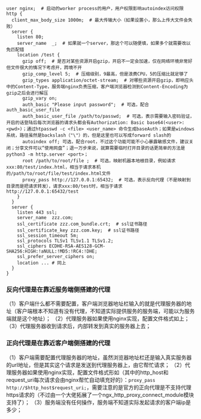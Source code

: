 ```
user nginx;  # 启动的worker process的用户，用户权限影响autoindex访问权限
http {
  client_max_body_size 1000m;  # 最大传输大小（如果设置小，那么上传大文件会失败）
  server {
    listen 80;
    server_name  _;  # 如果就一个server，那这个可以随便填，如果多个就需要改以免匹配错
    location /test {
      gzip off;  # 是否对某些资源开启gzip，开启不一定会加速，仅在网络环境非常好但文件很大的情况下考虑开，跨境不开
      gzip_comp_level 5;  # 压缩级别，9最高，但是浪费CPU，5的压缩比就足够了
      gzip_types application/octet-stream;  # 对哪些资源开启gzip，即响应头中的Content-Type，服务端nginx负责压缩，客户端浏览器检测到Content-Encoding为gzip之后会进行解压
      gzip_vary on;
      auth_basic "Please input password";  # 可选，配合auth_basic_user_file
      auth_basic_user_file /path/to/passwd;  # 可选，表示需要输入密码验证，开启的话登陆后每次浏览器的请求头都会有Authorization: Basic base64(<user>:<pwd>)；通过htpasswd -c <file> <user_name> 命令生成baseAuth；如果是windows系统，路径虽然是backslash（"\"）的，但是这里也可以写成forward slash的
      autoindex off; 可选，配合root，不过这个功能可能不小心暴露敏感文件，建议关闭；分享文件可以“使用网盘”；退一万步来说，就算需要临时打开目录的话更简单的方法是python3 -m http.server <port>；
      root /path/to/root/file ;  # 可选，映射机器本地根目录，例如请求xxx:80/test/index.html，相当于请求本机的/path/to/root/file/test/index.html文件
      proxy_pass http://127.0.0.1:65432;  # 可选，表示反向代理（不是映射到目录而是把请求转发），请求xxx:80/test时，相当于请求 http://127.0.0.1:65432/test
    }
  }
  server {
    listen 443 ssl;
    server_name  zzz.com;
    ssl_certificate zzz.com_bundle.crt;  # ssl证书路径
    ssl_certificate_key zzz.com.key;  # ssl证书路径
    ssl_session_timeout 5m; 
    ssl_protocols TLSv1 TLSv1.1 TLSv1.2; 
    ssl_ciphers ECDHE-RSA-AES128-GCM-SHA256:HIGH:!aNULL:!MD5:!RC4:!DHE; 
    ssl_prefer_server_ciphers on; 
    location ... # 同上
  }
}
```


### 反向代理是在靠近服务端侧搭建的代理
（1）客户端什么都不需要配置，客户端浏览器地址栏输入的就是代理服务器的地址（客户端根本不知道有没有代理，不知道实际提供服务的服务端，可能以为服务端就是这个地址）；
（2）代理服务器如果使用nginx实现，配置文件格式如上；
（3）代理服务器收到请求后，内部转发到真实的服务器上去；

### 正向代理是在靠近客户端侧搭建的代理
（1）客户端需要配置代理服务器的地址，虽然浏览器地址栏还是输入真实服务器的url地址，但是其实这个请求是发送到代理服务器上，由它帮忙请求；
（2）代理服务器如果使用nginx实现，配置文件格式形如（其中的http_host和request_uri每次请求会由nginx帮忙自动填充好的）：`proxy_pass http://$http_host$request_uri;`，需要注意的是官方的正向代理是不支持代理https请求的（不过由一个大佬拓展了一个ngx_http_proxy_connect_module模块支持了）；
（3）服务端没有任何操作，服务端不知道实际发起请求的客户端ip是多少；

